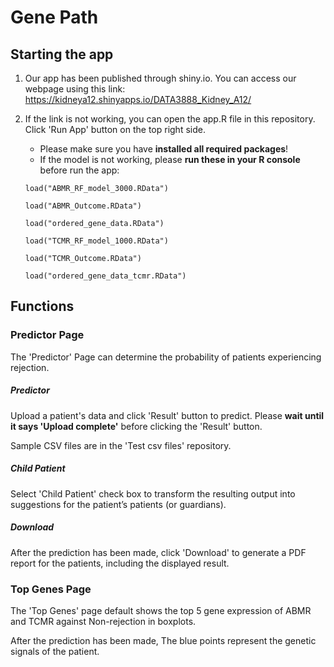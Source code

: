 # Gene Path

## Starting the app 

1. Our app has been published through shiny.io. You can access our webpage using this link: https://kidneya12.shinyapps.io/DATA3888_Kidney_A12/
2. If the link is not working, you can open the app.R file in this repository. Click 'Run App' button on the top right side. 
   - Please make sure you have **installed all required packages**! 
   - If the model is not working, please **run these in your R console** before run the app: 
   
   `load("ABMR_RF_model_3000.RData")`
   
   `load("ABMR_Outcome.RData")`
   
   `load("ordered_gene_data.RData")`
   
   `load("TCMR_RF_model_1000.RData")`
   
   `load("TCMR_Outcome.RData")`
   
   `load("ordered_gene_data_tcmr.RData")`

## Functions

### Predictor Page

The 'Predictor' Page can determine the probability of patients experiencing rejection.

##### Predictor

Upload a patient's data and click 'Result' button to predict. Please **wait until it says 'Upload complete'** before clicking the 'Result' button. 

Sample CSV files are in the 'Test csv files' repository. 

##### Child Patient

Select 'Child Patient' check box to transform the resulting output into suggestions for the patient’s patients (or guardians).

##### Download

After the prediction has been made, click 'Download' to generate a PDF report for the patients, including the displayed result. 

### Top Genes Page

The 'Top Genes' page default shows the top 5 gene expression of ABMR and TCMR against Non-rejection in boxplots. 

After the prediction has been made, The blue points represent the genetic signals of the patient. 

